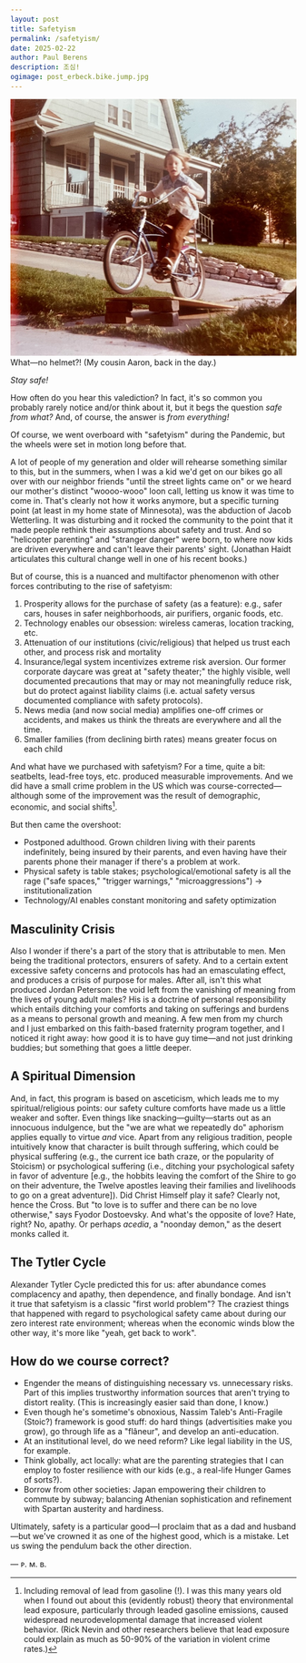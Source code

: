 ```yaml
---
layout: post
title: Safetyism
permalink: /safetyism/
date: 2025-02-22
author: Paul Berens
description: 조심!
ogimage: post_erbeck.bike.jump.jpg
---
```

![Cousin bike jump](/assets/og/post_erbeck.bike.jump.jpg)
<span class="muted small">What—no helmet?! (My cousin Aaron, back in the day.)</span>

*Stay safe!*

How often do you hear this valediction? In fact, it's so common you probably rarely notice and/or think about it, but it begs the question *safe from what?* And, of course, the answer is *from everything!*

Of course, we went overboard with "safetyism" during the Pandemic, but the wheels were set in motion long before that.

A lot of people of my generation and older will rehearse something similar to this, but in the summers, when I was a kid we'd get on our bikes go all over with our neighbor friends "until the street lights came on" or we heard our mother's distinct "woooo-wooo" loon call, letting us know it was time to come in. That's clearly not how it works anymore, but a specific turning point (at least in my home state of Minnesota), was the abduction of Jacob Wetterling. It was disturbing and it rocked the community to the point that it made people rethink their assumptions about safety and trust. And so "helicopter parenting" and "stranger danger" were born, to where now kids are driven everywhere and can't leave their parents' sight. (Jonathan Haidt articulates this cultural change well in one of his recent books.)

But of course, this is a nuanced and multifactor phenomenon with other forces contributing to the rise of safetyism:
1. Prosperity allows for the purchase of safety (as a feature): e.g., safer cars, houses in safer neighborhoods, air purifiers, organic foods, etc. 
2. Technology enables our obsession: wireless cameras, location tracking, etc.
3. Attenuation of our institutions (civic/religious) that helped us trust each other, and process risk and mortality
4. Insurance/legal system incentivizes extreme risk aversion. Our former corporate daycare was great at "safety theater;" the highly visible, well documented precautions that may or may not meaningfully reduce risk, but do protect against liability claims (i.e. actual safety versus documented compliance with safety protocols).
5. News media (and now social media) amplifies one-off crimes or accidents, and makes us think the threats are everywhere and all the time.
6. Smaller families (from declining birth rates) means greater focus on each child

And what have we purchased with safetyism? For a time, quite a bit: seatbelts, lead-free toys, etc. produced measurable improvements. And we did have a small crime problem in the US which was course-corrected—although some of the improvement was the result of demographic, economic, and social shifts[^1].

[^1]: Including removal of lead from gasoline (!). I was this many years old when I found out about this (evidently robust) theory that environmental lead exposure, particularly through leaded gasoline emissions, caused widespread neurodevelopmental damage that increased violent behavior. (Rick Nevin and other researchers believe that lead exposure could explain as much as 50-90% of the variation in violent crime rates.) 

But then came the overshoot:
- Postponed adulthood. Grown children living with their parents indefinitely, being insured by their parents, and even having have their parents phone their manager if there's a problem at work.
- Physical safety is table stakes; psychological/emotional safety is all the rage ("safe spaces," "trigger warnings," "microaggressions") → institutionalization
- Technology/AI enables constant monitoring and safety optimization

## Masculinity Crisis

Also I wonder if there's a part of the story that is attributable to men. Men being the traditional protectors, ensurers of safety. And to a certain extent excessive safety concerns and protocols has had an emasculating effect, and produces a crisis of purpose for males. After all, isn't this what produced Jordan Peterson: the void left from the vanishing of meaning from the lives of young adult males? His is a doctrine of personal responsibility which entails ditching your comforts and taking on sufferings and burdens as a means to personal growth and meaning. A few men from my church and I just embarked on this faith-based fraternity program together, and I noticed it right away: how good it is to have guy time—and not just drinking buddies; but something that goes a little deeper.

## A Spiritual Dimension

And, in fact, this program is based on asceticism, which leads me to my spiritual/religious points: our safety culture comforts have made us a little weaker and softer. Even things like snacking—guilty—starts out as an innocuous indulgence, but the "we are what we repeatedly do" aphorism applies equally to virtue *and* vice. Apart from any religious tradition, people intuitively know that character is built through suffering, which could be physical suffering (e.g., the current ice bath craze, or the popularity of Stoicism) or psychological suffering (i.e., ditching your psychological safety in favor of adventure [e.g., the hobbits leaving the comfort of the Shire to go on their adventure, the Twelve apostles leaving their families and livelihoods to go on a great adventure]). Did Christ Himself play it safe? Clearly not, hence the Cross. But "to love is to suffer and there can be no love otherwise," says Fyodor Dostoevsky. And what's the opposite of love? Hate, right? No, apathy. Or perhaps *acedia*, a "noonday demon," as the desert monks called it.

## The Tytler Cycle

Alexander Tytler Cycle predicted this for us: after abundance comes complacency and apathy, then dependence, and finally bondage. And isn't it true that safetyism is a classic "first world problem"? The craziest things that happened with regard to psychological safety came about during our zero interest rate environment; whereas when the economic winds blow the other way, it's more like "yeah, get back to work".

## How do we course correct?
- Engender the means of distinguishing necessary vs. unnecessary risks. Part of this implies trustworthy information sources that aren't trying to distort reality. (This is increasingly easier said than done, I know.)
- Even though he's sometime's obnoxious, Nassim Taleb's Anti-Fragile (Stoic?) framework is good stuff: do hard things (advertisities make you grow), go through life as a "flâneur", and develop an anti-education.
- At an institutional level, do we need reform? Like legal liability in the US, for example.
- Think globally, act locally: what are the parenting strategies that I can employ to foster resilience with our kids (e.g., a real-life Hunger Games of sorts?).
- Borrow from other societies: Japan empowering their children to commute by subway; balancing Athenian sophistication and refinement with Spartan austerity and hardiness.

Ultimately, safety is a particular good—I proclaim that as a dad and husband—but we've crowned it as one of the highest good, which is a mistake. Let us swing the pendulum back the other direction. 

— ᴘ. ᴍ. ʙ.